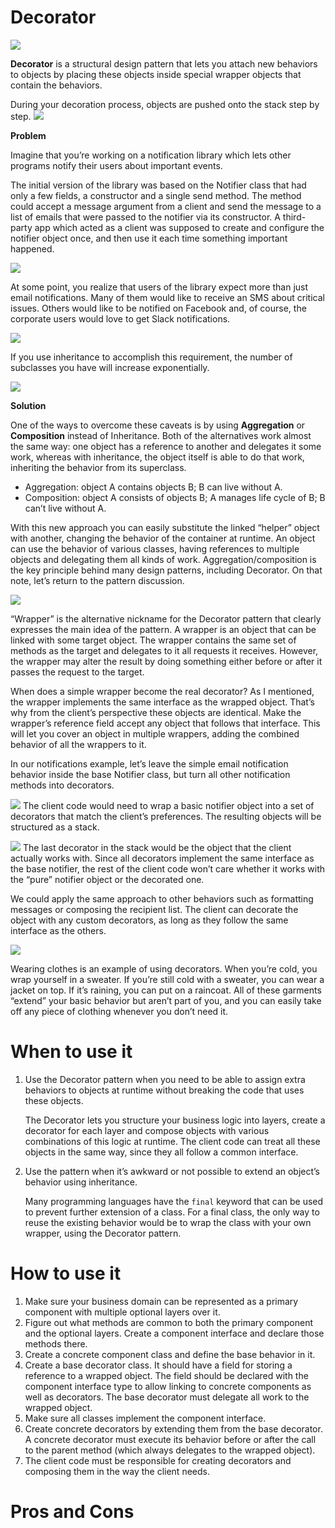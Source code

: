 # Decorator

![](https://refactoring.guru/images/patterns/diagrams/decorator/structure-indexed-2x.png)

**Decorator** is a structural design pattern that lets you attach new behaviors to objects by placing these objects
inside special wrapper objects that contain the behaviors.

During your decoration process, objects are pushed onto the stack step by step.
![](https://refactoring.guru/images/patterns/content/decorator/decorator-2x.png)

**Problem**

Imagine that you’re working on a notification library which lets other programs notify their users about important
events.

The initial version of the library was based on the Notifier class that had only a few fields, a constructor and a
single send method. The method could accept a message argument from a client and send the message to a list of emails
that were passed to the notifier via its constructor. A third-party app which acted as a client was supposed to create
and configure the notifier object once, and then use it each time something important happened.

![](https://refactoring.guru/images/patterns/diagrams/decorator/problem1-en-2x.png)

At some point, you realize that users of the library expect more than just email notifications. Many of them would like
to receive an SMS about critical issues. Others would like to be notified on Facebook and, of course, the corporate
users would love to get Slack notifications.

![](https://refactoring.guru/images/patterns/diagrams/decorator/problem2-2x.png)

If you use inheritance to accomplish this requirement, the number of subclasses you have will increase exponentially.

![](https://refactoring.guru/images/patterns/diagrams/decorator/problem3-2x.png)

**Solution**

One of the ways to overcome these caveats is by using **Aggregation** or **Composition** instead of Inheritance. Both of the alternatives work almost the same way: one object has a reference to another and delegates it some work, whereas with inheritance, the object itself is able to do that work, inheriting the behavior from its superclass.

- Aggregation: object A contains objects B; B can live without A.
- Composition: object A consists of objects B; A manages life cycle of B; B can’t live without A.

With this new approach you can easily substitute the linked “helper” object with another, changing the behavior of the container at runtime. An object can use the behavior of various classes, having references to multiple objects and delegating them all kinds of work. Aggregation/composition is the key principle behind many design patterns, including Decorator. On that note, let’s return to the pattern discussion.

![](https://refactoring.guru/images/patterns/diagrams/decorator/solution1-en-2x.png)

“Wrapper” is the alternative nickname for the Decorator pattern that clearly expresses the main idea of the pattern. A wrapper is an object that can be linked with some target object. The wrapper contains the same set of methods as the target and delegates to it all requests it receives. However, the wrapper may alter the result by doing something either before or after it passes the request to the target.

When does a simple wrapper become the real decorator? As I mentioned, the wrapper implements the same interface as the wrapped object. That’s why from the client’s perspective these objects are identical. Make the wrapper’s reference field accept any object that follows that interface. This will let you cover an object in multiple wrappers, adding the combined behavior of all the wrappers to it.

In our notifications example, let’s leave the simple email notification behavior inside the base Notifier class, but turn all other notification methods into decorators.


![](https://refactoringguru.cn/images/patterns/diagrams/decorator/solution2-zh-2x.png?id=a29ec4128bd712b71f6939ad3450495e)
The client code would need to wrap a basic notifier object into a set of decorators that match the client’s preferences. The resulting objects will be structured as a stack.


![](https://refactoringguru.cn/images/patterns/diagrams/decorator/solution3-zh-2x.png?id=8c9f86759d233505d4be4eb0b99711e3)
The last decorator in the stack would be the object that the client actually works with. Since all decorators implement the same interface as the base notifier, the rest of the client code won’t care whether it works with the “pure” notifier object or the decorated one.

We could apply the same approach to other behaviors such as formatting messages or composing the recipient list. The client can decorate the object with any custom decorators, as long as they follow the same interface as the others.


![](https://refactoring.guru/images/patterns/content/decorator/decorator-comic-1-2x.png)

Wearing clothes is an example of using decorators. When you’re cold, you wrap yourself in a sweater. If you’re still cold with a sweater, you can wear a jacket on top. If it’s raining, you can put on a raincoat. All of these garments “extend” your basic behavior but aren’t part of you, and you can easily take off any piece of clothing whenever you don’t need it.




# When to use it

1.  Use the Decorator pattern when you need to be able to assign extra behaviors to objects at runtime without breaking the code that uses these objects.

    The Decorator lets you structure your business logic into layers, create a decorator for each layer and compose objects with various combinations of this logic at runtime. The client code can treat all these objects in the same way, since they all follow a common interface.

2. Use the pattern when it’s awkward or not possible to extend an object’s behavior using inheritance.

   Many programming languages have the `final` keyword that can be used to prevent further extension of a class. For a final class, the only way to reuse the existing behavior would be to wrap the class with your own wrapper, using the Decorator pattern.
# How to use it

1. Make sure your business domain can be represented as a primary component with multiple optional layers over it.
2. Figure out what methods are common to both the primary component and the optional layers. Create a component interface and declare those methods there.
3. Create a concrete component class and define the base behavior in it.
4. Create a base decorator class. It should have a field for storing a reference to a wrapped object. The field should be declared with the component interface type to allow linking to concrete components as well as decorators. The base decorator must delegate all work to the wrapped object.
5. Make sure all classes implement the component interface.
6. Create concrete decorators by extending them from the base decorator. A concrete decorator must execute its behavior before or after the call to the parent method (which always delegates to the wrapped object).
7. The client code must be responsible for creating decorators and composing them in the way the client needs.

# Pros and Cons

